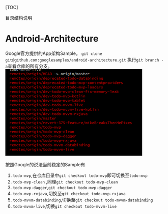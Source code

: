 [TOC]

目录结构说明

# Android-Architecture
Google官方提供的App架构Sample。
`git clone git@github.com:googlesamples/android-architecture.git`
执行`git branch -a`查看仓库的所有分支。
![20171228141415.png](../../../../../Pictures/201712/20171228141415.png)  

按照Google的说法当前稳定的Sample有
1. `todo-mvp`,在仓库目录中`git checkout todo-mvp`即可切换至`todo-mvp`
2. `todo-mvp-clean` ,同理`git checkout todo-mvp-clean`
3. `todo-mvp-dagger`,`git checkout todo-mvp-dagger`
4. `todo-mvp-rxjava`,切换至`git checkout todo-mvp-rxjava`
5. `todo-mvvm-databinding`,切换至`git checkout todo-mvvm-databinding`
6. `todo-mvvm-live`,切换`git checkout todo-mvvm-live`